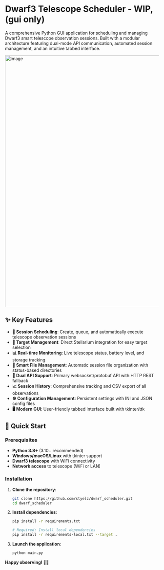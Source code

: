 # Dwarf3 Telescope Scheduler - WIP, (gui only)

A comprehensive Python GUI application for scheduling and managing Dwarf3 smart telescope observation sessions. Built with a modular architecture featuring dual-mode API communication, automated session management, and an intuitive tabbed interface.

<img width="1204" height="825" alt="image" src="https://github.com/user-attachments/assets/0986ea2e-4159-4313-9e39-f98e6d4f604c" />

## ✨ Key Features

- **📅 Session Scheduling**: Create, queue, and automatically execute telescope observation sessions
- **🎯 Target Management**: Direct Stellarium integration for easy target selection
- **📊 Real-time Monitoring**: Live telescope status, battery level, and storage tracking
- **📁 Smart File Management**: Automatic session file organization with status-based directories
- **🔄 Dual API Support**: Primary websocket/protobuf API with HTTP REST fallback
- **📈 Session History**: Comprehensive tracking and CSV export of all observations
- **⚙️ Configuration Management**: Persistent settings with INI and JSON config files
- **🖥️ Modern GUI**: User-friendly tabbed interface built with tkinter/ttk

## 🚀 Quick Start

### Prerequisites
- **Python 3.8+** (3.10+ recommended)
- **Windows/macOS/Linux** with tkinter support
- **Dwarf3 telescope** with WiFi connectivity
- **Network access** to telescope (WiFi or LAN)

### Installation

1. **Clone the repository**:
   ```bash
   git clone https://github.com/styelz/dwarf_scheduler.git
   cd dwarf_scheduler
   ```

2. **Install dependencies**:
   ```bash
   pip install -r requirements.txt
   
   # Required: Install local dependencies
   pip install -r requirements-local.txt --target .
   ```

3. **Launch the application**:
   ```bash
   python main.py
   ```

**Happy observing! 🔭✨**


